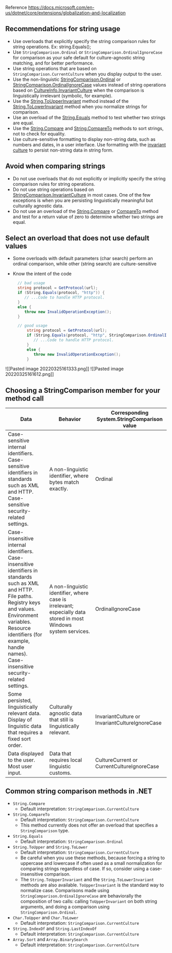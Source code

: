 Reference https://docs.microsoft.com/en-us/dotnet/core/extensions/globalization-and-localization
## Recommendations for string usage
- Use overloads that explicitly specify the string comparison rules for string operations.
  Ex: string.Equals();
- Use `StringComparison.Ordinal` or `StringComparison.OrdinalIgnoreCase` for comparison as your safe default for culture-agnostic string matching, and for better performance.
- Use string operations that are based on `StringComparison.CurrentCulture` when you display output to the user.
- Use the non-linguistic [StringComparison.Ordinal](https://docs.microsoft.com/en-us/dotnet/api/system.stringcomparison#system-stringcomparison-ordinal) or [StringComparison.OrdinalIgnoreCase](https://docs.microsoft.com/en-us/dotnet/api/system.stringcomparison#system-stringcomparison-ordinalignorecase) values instead of string operations based on [CultureInfo.InvariantCulture](https://docs.microsoft.com/en-us/dotnet/api/system.globalization.cultureinfo.invariantculture) when the comparison is linguistically irrelevant (symbolic, for example).
- Use the [String.ToUpperInvariant](https://docs.microsoft.com/en-us/dotnet/api/system.string.toupperinvariant) method instead of the [String.ToLowerInvariant](https://docs.microsoft.com/en-us/dotnet/api/system.string.tolowerinvariant) method when you normalize strings for comparison.
-   Use an overload of the [String.Equals](https://docs.microsoft.com/en-us/dotnet/api/system.string.equals) method to test whether two strings are equal.
-   Use the [String.Compare](https://docs.microsoft.com/en-us/dotnet/api/system.string.compare) and [String.CompareTo](https://docs.microsoft.com/en-us/dotnet/api/system.string.compareto) methods to sort strings, not to check for equality.
-   Use culture-sensitive formatting to display non-string data, such as numbers and dates, in a user interface. Use formatting with the [invariant culture](https://docs.microsoft.com/en-us/dotnet/api/system.globalization.cultureinfo.invariantculture#system-globalization-cultureinfo-invariantculture) to persist non-string data in string form.
## Avoid when comparing strings
-   Do not use overloads that do not explicitly or implicitly specify the string comparison rules for string operations.
-   Do not use string operations based on [StringComparison.InvariantCulture](https://docs.microsoft.com/en-us/dotnet/api/system.stringcomparison#system-stringcomparison-invariantculture) in most cases. One of the few exceptions is when you are persisting linguistically meaningful but culturally agnostic data.
-   Do not use an overload of the [String.Compare](https://docs.microsoft.com/en-us/dotnet/api/system.string.compare) or [CompareTo](https://docs.microsoft.com/en-us/dotnet/api/system.string.compareto) method and test for a return value of zero to determine whether two strings are equal.
## Select an overload that does not use default values
- Some overloads with default parameters (char search) perform an ordinal comparison, while other (string search) are culture-sensitive
- Know the intent of the code
  ``````C#
	// bad usage
	string protocol = GetProtocol(url);
	if (String.Equals(protocol, "http")) {
	   // ...Code to handle HTTP protocol.
	}
	else {
	   throw new InvalidOperationException();
	}
  ``````

  ``````C#
	// good usage
		string protocol = GetProtocol(url);
		if (String.Equals(protocol, "http", StringComparison.OrdinalIgnoreCase)) {
		   // ...Code to handle HTTP protocol.
		}
		else {
		   throw new InvalidOperationException();
		}
  ``````
![[Pasted image 20220325161333.png]]
![[Pasted image 20220325161612.png]]
## Choosing a StringComparison member for your method call
Data | Behavior | Corresponding System.StringComparison value
------------ | ------------ | ------------ 
Case-sensitive internal identifiers.<br/>Case-sensitive identifiers in standards such as XML and HTTP.<br/>Case-sensitive security-related settings. | A non-linguistic identifier, where bytes match exactly. | Ordinal
Case-insensitive internal identifiers. <br/>Case-insensitive identifiers in standards such as XML and HTTP.<br/> File paths. <br/>Registry keys and values. <br/>Environment variables. <br/>Resource identifiers (for example, handle names). <br/>Case-insensitive security-related settings. | A non-linguistic identifier, where case is irrelevant; especially data stored in most Windows system services. | OrdinalIgnoreCase
Some persisted, linguistically relevant data. <br/>Display of linguistic data that requires a fixed sort order. | Culturally agnostic data that still is linguistically relevant. | InvariantCulture or InvariantCultureIgnoreCase
Data displayed to the user.  <br/>Most user input. | Data that requires local linguistic customs. | CultureCurrent or CurrentCultureIgnoreCase

## Common string comparison methods in .NET
- `String.Compare`
	- Default interpretation: `StringComparison.CurrentCulture`
- `String.CompareTo`
	- Default interpretation: `StringComparison.CurrentCulture`
	- This method currently does not offer an overload that specifies a `StringComparison` type.
- `String.Equals`
	- Default interpretation: `StringComparison.Ordinal`
- `String.ToUpper` and `String.ToLower`
	- Default interpretation: `StringComparison.CurrentCulture`
	- Be careful when you use these methods, because forcing a string to uppercase and lowercase if often used as a small normalization for comparing strings regardless of case. If so, consider using a case-insensitive comparison.
	- The `String.ToUpperInvariant` and the `String.ToLowerInvariant` methods are also available. `ToUpperInvariant` is the standard way to normalize case. Comparisons made using `StringComparison.OrdinalIgnoreCase` are behaviorally the composition of two calls: calling `ToUpperInvariant` on both string arguments, and doing a comparison using `StringComparison.Ordinal`.
- `Char.ToUpper` and `Char.ToLower`
	- Default interpretation: `StringComparison.CurrentCulture`
- `String.IndexOf` and `String.LastIndexOf`
	- Default interpretation: `StringComparison.CurrentCulture`
- `Array.Sort` and `Array.BinarySearch`
	- Default interpretation: `StringComparison.CurrentCulture`
